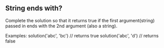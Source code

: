 ## String ends with?

Complete the solution so that it returns true if the first argument(string) passed in ends with the 2nd argument (also a string).

Examples:
    solution('abc', 'bc') // returns true
    solution('abc', 'd') // returns false